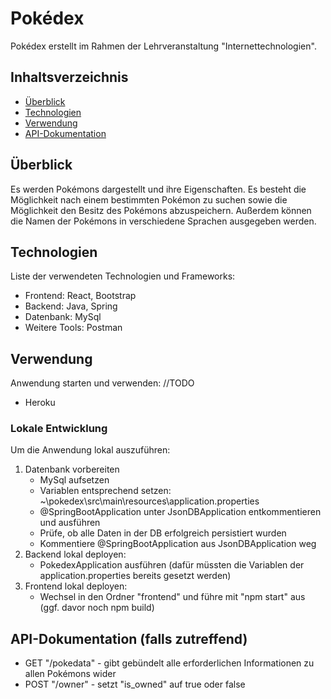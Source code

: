 # Pokédex
Pokédex erstellt im Rahmen der Lehrveranstaltung "Internettechnologien".

## Inhaltsverzeichnis

- [Überblick](#überblick)
- [Technologien](#technologien)
- [Verwendung](#verwendung)
- [API-Dokumentation](#api-dokumentation)

## Überblick

Es werden Pokémons dargestellt und ihre Eigenschaften. Es besteht die Möglichkeit nach einem bestimmten Pokémon zu suchen sowie die Möglichkeit den Besitz des Pokémons abzuspeichern. Außerdem können die Namen der Pokémons in verschiedene Sprachen ausgegeben werden.

## Technologien

Liste der verwendeten Technologien und Frameworks:
- Frontend: React, Bootstrap
- Backend: Java, Spring
- Datenbank: MySql
- Weitere Tools: Postman

## Verwendung

Anwendung starten und verwenden:
//TODO
- Heroku

### Lokale Entwicklung

Um die Anwendung lokal auszuführen:
1. Datenbank vorbereiten
   - MySql aufsetzen
   - Variablen entsprechend setzen: ~\pokedex\src\main\resources\application.properties
   - @SpringBootApplication unter JsonDBApplication entkommentieren und ausführen
   - Prüfe, ob alle Daten in der DB erfolgreich persistiert wurden
   - Kommentiere @SpringBootApplication aus JsonDBApplication weg
2. Backend lokal deployen:
   - PokedexApplication ausführen (dafür müssten die Variablen der application.properties bereits gesetzt werden)
3. Frontend lokal deployen:
   - Wechsel in den Ordner "frontend" und führe mit "npm start" aus (ggf. davor noch npm build)

## API-Dokumentation (falls zutreffend)

- GET "/pokedata" - gibt gebündelt alle erforderlichen Informationen zu allen Pokémons wider
- POST "/owner" - setzt "is_owned" auf true oder false